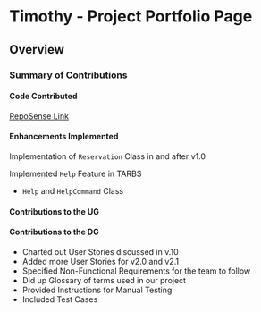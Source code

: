 # Timothy - Project Portfolio Page

## Overview


### Summary of Contributions
#### Code Contributed
[RepoSense Link](https://nus-cs2113-ay2122s2.github.io/tp-dashboard/?search=&sort=groupTitle&sortWithin=title&timeframe=commit&mergegroup=&groupSelect=groupByRepos&breakdown=true&checkedFileTypes=docs~functional-code~test-code~other&since=2022-02-18&tabOpen=true&tabType=authorship&tabAuthor=timchang27&tabRepo=AY2122S2-CS2113-F10-3%2Ftp%5Bmaster%5D&authorshipIsMergeGroup=false&authorshipFileTypes=docs~functional-code&authorshipIsBinaryFileTypeChecked=false)

#### Enhancements Implemented
Implementation of `Reservation` Class in and after v1.0 

Implemented `Help` Feature in TARBS
-  `Help` and `HelpCommand` Class  

#### Contributions to the UG

#### Contributions to the DG
- Charted out User Stories discussed in v.10
- Added more User Stories for v2.0 and v2.1
- Specified Non-Functional Requirements for the team to follow
- Did up Glossary of terms used in our project
- Provided Instructions for Manual Testing
- Included Test Cases

